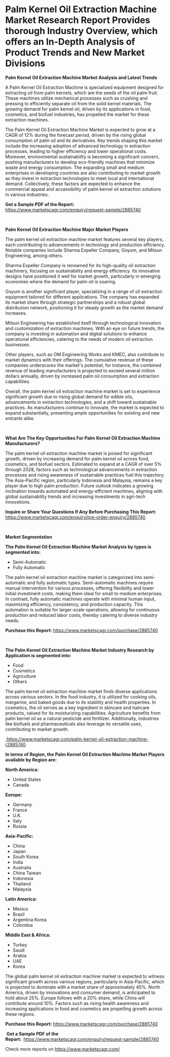 <p><h1>Palm Kernel Oil Extraction Machine Market Research Report Provides thorough Industry Overview, which offers an In-Depth Analysis of Product Trends and New Market Divisions</h1></p><p><strong>Palm Kernel Oil Extraction Machine Market Analysis and Latest Trends</strong></p>
<p><p>A Palm Kernel Oil Extraction Machine is specialized equipment designed for extracting oil from palm kernels, which are the seeds of the oil palm fruit. These machines utilize mechanical processes such as crushing and pressing to efficiently separate oil from the solid kernel materials. The growing demand for palm kernel oil, driven by its applications in food, cosmetics, and biofuel industries, has propelled the market for these extraction machines.</p><p>The Palm Kernel Oil Extraction Machine Market is expected to grow at a CAGR of 12% during the forecast period, driven by the rising global consumption of palm oil and its derivatives. Key trends shaping this market include the increasing adoption of advanced technology in extraction processes, leading to higher efficiency and lower operational costs. Moreover, environmental sustainability is becoming a significant concern, pushing manufacturers to develop eco-friendly machines that minimize waste and energy consumption. The expanding small and medium enterprises in developing countries are also contributing to market growth as they invest in extraction technologies to meet local and international demand. Collectively, these factors are expected to enhance the commercial appeal and accessibility of palm kernel oil extraction solutions in various industries.</p></p>
<p><strong>Get a Sample PDF of the Report:&nbsp;</strong> <a href="https://www.marketscagr.com/enquiry/request-sample/2885740?utm_campaign=2383&utm_medium=2&utm_source=Github&utm_content=ia&utm_term=13032025&utm_id=palm-kernel-oil-extraction-machine">https://www.marketscagr.com/enquiry/request-sample/2885740</a></p>
<p>&nbsp;</p>
<p><strong>Palm Kernel Oil Extraction Machine Major Market Players</strong></p>
<p><p>The palm kernel oil extraction machine market features several key players, each contributing to advancements in technology and production efficiency. Notable companies include Sharma Expeller Company, Goyum, and Mitsun Engineering, among others.</p><p>Sharma Expeller Company is renowned for its high-quality oil extraction machinery, focusing on sustainability and energy efficiency. Its innovative designs have positioned it well for market growth, particularly in emerging economies where the demand for palm oil is soaring.</p><p>Goyum is another significant player, specializing in a range of oil extraction equipment tailored for different applications. The company has expanded its market share through strategic partnerships and a robust global distribution network, positioning it for steady growth as the market demand increases.</p><p>Mitsun Engineering has established itself through technological innovation and customization of extraction machines. With an eye on future trends, the company is investing in automation and digital solutions to enhance operational efficiencies, catering to the needs of modern oil extraction businesses.</p><p>Other players, such as OM Engineering Works and KMEC, also contribute to market dynamics with their offerings. The cumulative revenue of these companies underscores the market's potential; for instance, the combined revenue of leading manufacturers is projected to exceed several million dollars annually, driven by increased palm oil consumption and extraction capabilities.</p><p>Overall, the palm kernel oil extraction machine market is set to experience significant growth due to rising global demand for edible oils, advancements in extraction technologies, and a shift toward sustainable practices. As manufacturers continue to innovate, the market is expected to expand substantially, presenting ample opportunities for existing and new entrants alike.</p></p>
<p>&nbsp;</p>
<p><strong>What Are The Key Opportunities For Palm Kernel Oil Extraction Machine Manufacturers?</strong></p>
<p><p>The palm kernel oil extraction machine market is poised for significant growth, driven by increasing demand for palm kernel oil across food, cosmetics, and biofuel sectors. Estimated to expand at a CAGR of over 5% through 2028, factors such as technological advancements in extraction processes and rising awareness of sustainable practices fuel this trajectory. The Asia-Pacific region, particularly Indonesia and Malaysia, remains a key player due to high palm production. Future outlook indicates a growing inclination towards automated and energy-efficient machines, aligning with global sustainability trends and increasing investments in agri-tech innovations.</p></p>
<p><strong>Inquire or Share Your Questions If Any Before Purchasing This Report:</strong> <a href="https://www.marketscagr.com/enquiry/pre-order-enquiry/2885740?utm_campaign=2383&utm_medium=2&utm_source=Github&utm_content=ia&utm_term=13032025&utm_id=palm-kernel-oil-extraction-machine">https://www.marketscagr.com/enquiry/pre-order-enquiry/2885740</a></p>
<p>&nbsp;</p>
<p><strong>Market Segmentation</strong></p>
<p><strong>The Palm Kernel Oil Extraction Machine Market Analysis by types is segmented into:</strong></p>
<p><ul><li>Semi-Automatic</li><li>Fully Automatic</li></ul></p>
<p><p>The palm kernel oil extraction machine market is categorized into semi-automatic and fully automatic types. Semi-automatic machines require manual intervention for various processes, offering flexibility and lower initial investment costs, making them ideal for small to medium enterprises. In contrast, fully automatic machines operate with minimal human input, maximizing efficiency, consistency, and production capacity. This automation is suitable for larger-scale operations, allowing for continuous production and reduced labor costs, thereby catering to diverse industry needs.</p></p>
<p><strong>Purchase this Report:&nbsp;</strong><a href="https://www.marketscagr.com/purchase/2885740?utm_campaign=2383&utm_medium=2&utm_source=Github&utm_content=ia&utm_term=13032025&utm_id=palm-kernel-oil-extraction-machine">https://www.marketscagr.com/purchase/2885740</a></p>
<p>&nbsp;</p>
<p><strong>The Palm Kernel Oil Extraction Machine Market Industry Research by Application is segmented into:</strong></p>
<p><ul><li>Food</li><li>Cosmetics</li><li>Agriculture</li><li>Others</li></ul></p>
<p><p>The palm kernel oil extraction machine market finds diverse applications across various sectors. In the food industry, it is utilized for cooking oils, margarine, and baked goods due to its stability and health properties. In cosmetics, the oil serves as a key ingredient in skincare and haircare products, valued for its moisturizing capabilities. Agriculture benefits from palm kernel oil as a natural pesticide and fertilizer. Additionally, industries like biofuels and pharmaceuticals also leverage its versatile uses, contributing to market growth.</p></p>
<p><a href="https://www.marketscagr.com/palm-kernel-oil-extraction-machine-r2885740?utm_campaign=2383&utm_medium=2&utm_source=Github&utm_content=ia&utm_term=13032025&utm_id=palm-kernel-oil-extraction-machine">&nbsp;https://www.marketscagr.com/palm-kernel-oil-extraction-machine-r2885740</a></p>
<p><strong>In terms of Region, the Palm Kernel Oil Extraction Machine Market Players available by Region are:</strong></p>
<p>
    <p> <strong> North America: </strong>
        <ul>
            <li>United States</li>
            <li>Canada</li>
        </ul>
        </p> 
    <p> <strong> Europe: </strong>
        <ul>
            <li>Germany</li>
            <li>France</li>
            <li>U.K.</li>
            <li>Italy</li>
            <li>Russia</li>
        </ul>
        </p> 
    <p> <strong> Asia-Pacific: </strong>
        <ul>
            <li>China</li>
            <li>Japan</li>
            <li>South Korea</li>
            <li>India</li>
            <li>Australia</li>
            <li>China Taiwan</li>
            <li>Indonesia</li>
            <li>Thailand</li>
            <li>Malaysia</li>
        </ul>
        </p> 
    <p> <strong> Latin America: </strong>
        <ul>
            <li>Mexico</li>
            <li>Brazil</li>
            <li>Argentina Korea</li>
            <li>Colombia</li>
        </ul>
        </p> 
    <p> <strong> Middle East & Africa: </strong>
        <ul>
            <li>Turkey</li>
            <li>Saudi</li>
            <li>Arabia</li>
            <li>UAE</li>
            <li>Korea</li>
        </ul>
    </p>
    </p>
<p><p>The global palm kernel oil extraction machine market is expected to witness significant growth across various regions, particularly in Asia-Pacific, which is projected to dominate with a market share of approximately 45%. North America, driven by innovations and consumer demand, is anticipated to hold about 25%. Europe follows with a 20% share, while China will contribute around 10%. Factors such as rising health awareness and increasing applications in food and cosmetics are propelling growth across these regions.</p></p>
<p><strong>Purchase this Report: </strong><a href="https://www.marketscagr.com/purchase/2885740?utm_campaign=2383&utm_medium=2&utm_source=Github&utm_content=ia&utm_term=13032025&utm_id=palm-kernel-oil-extraction-machine">https://www.marketscagr.com/purchase/2885740</a></p>
<p>&nbsp;<strong>Get a Sample PDF of the Report:&nbsp;&nbsp;</strong><a href="https://www.marketscagr.com/enquiry/request-sample/2885740?utm_campaign=2383&utm_medium=2&utm_source=Github&utm_content=ia&utm_term=13032025&utm_id=palm-kernel-oil-extraction-machine">https://www.marketscagr.com/enquiry/request-sample/2885740</a></p>
<p><strong></strong></p>
<p>Check more reports on <a href="https://www.marketscagr.com/?utm_campaign=2383&utm_medium=2&utm_source=Github&utm_content=ia&utm_term=13032025&utm_id=palm-kernel-oil-extraction-machine">https://www.marketscagr.com/</a></p>
